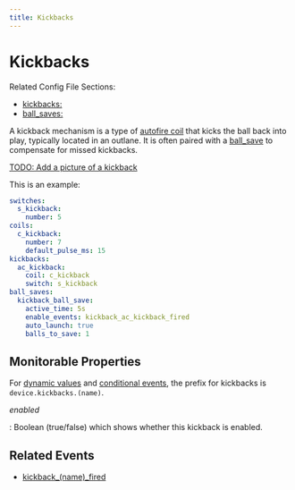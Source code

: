```yaml
---
title: Kickbacks
---
```


# Kickbacks


Related Config File Sections:

* [kickbacks:](../config/kickbacks.md)
* [ball_saves:](../config/ball_saves.md)

A kickback mechanism is a type of
[autofire coil](autofire_coils.md) that kicks the ball back into play, typically located in an
outlane. It is often paired with a
[ball_save](../config/ball_saves.md) to
compensate for missed kickbacks.

[TODO: Add a picture of a kickback](../about/help.md)

This is an example:

``` yaml
switches:
  s_kickback:
    number: 5
coils:
  c_kickback:
    number: 7
    default_pulse_ms: 15
kickbacks:
  ac_kickback:
    coil: c_kickback
    switch: s_kickback
ball_saves:
  kickback_ball_save:
    active_time: 5s
    enable_events: kickback_ac_kickback_fired
    auto_launch: true
    balls_to_save: 1
```

## Monitorable Properties

For
[dynamic values](../config/instructions/dynamic_values.md) and
[conditional events](../events/overview/conditional.md), the prefix for kickbacks is `device.kickbacks.(name)`.

*enabled*

:   Boolean (true/false) which shows whether this kickback is enabled.

## Related Events

* [kickback_(name)_fired](../events/kickback_kickback_fired.md)
